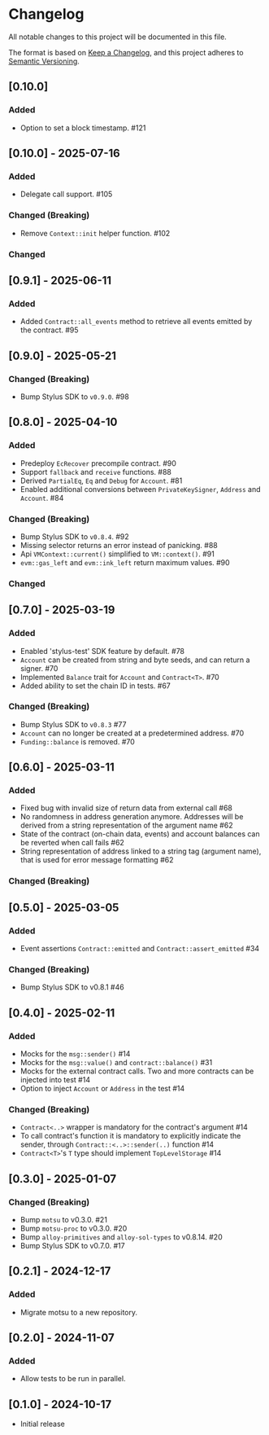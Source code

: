 # Changelog

All notable changes to this project will be documented in this file.

The format is based on [Keep a Changelog], and this project adheres to [Semantic Versioning].

[Keep a Changelog]: https://keepachangelog.com/en/1.1.0/
[Semantic Versioning]: https://semver.org/spec/v2.0.0.html

## [0.10.0]

### Added

- Option to set a block timestamp. #121

## [0.10.0] - 2025-07-16

### Added

- Delegate call support. #105

### Changed (Breaking)

- Remove `Context::init` helper function. #102

### Changed

## [0.9.1] - 2025-06-11

### Added

- Added `Contract::all_events` method to retrieve all events emitted by the contract. #95

## [0.9.0] - 2025-05-21

### Changed (Breaking)

- Bump Stylus SDK to `v0.9.0`. #98

## [0.8.0] - 2025-04-10

### Added

- Predeploy `EcRecover` precompile contract. #90
- Support `fallback` and `receive` functions. #88
- Derived `PartialEq`, `Eq` and `Debug` for `Account`. #81
- Enabled additional conversions between `PrivateKeySigner`, `Address` and `Account`. #84

### Changed (Breaking)

- Bump Stylus SDK to `v0.8.4`. #92
- Missing selector returns an error instead of panicking. #88
- Api `VMContext::current()` simplified to `VM::context()`. #91
- `evm::gas_left` and `evm::ink_left` return maximum values. #90

### Changed

## [0.7.0] - 2025-03-19

### Added

- Enabled 'stylus-test' SDK feature by default. #78
- `Account` can be created from string and byte seeds, and can return a signer. #70
- Implemented `Balance` trait for `Account` and `Contract<T>`. #70
- Added ability to set the chain ID in tests. #67

### Changed (Breaking)

- Bump Stylus SDK to `v0.8.3` #77
- `Account` can no longer be created at a predetermined address. #70
- `Funding::balance` is removed. #70

## [0.6.0] - 2025-03-11

### Added

- Fixed bug with invalid size of return data from external call #68
- No randomness in address generation anymore.
  Addresses will be derived from a string representation of the argument name #62
- State of the contract (on-chain data, events) and account balances can be
  reverted when call fails #62
- String representation of address linked to a string tag (argument name),
  that is used for error message formatting #62

### Changed (Breaking)

## [0.5.0] - 2025-03-05

### Added

- Event assertions `Contract::emitted` and `Contract::assert_emitted` #34

### Changed (Breaking)

- Bump Stylus SDK to v0.8.1 #46

## [0.4.0] - 2025-02-11

### Added

- Mocks for the `msg::sender()` #14
- Mocks for the `msg::value()` and `contract::balance()` #31
- Mocks for the external contract calls.
  Two and more contracts can be injected into test #14
- Option to inject `Account` or `Address` in the test #14

### Changed (Breaking)

- `Contract<..>` wrapper is mandatory for the contract's argument #14
- To call contract's function it is mandatory to explicitly indicate the sender,
  through `Contract::<..>::sender(..)` function #14
- `Contract<T>`'s `T` type should implement `TopLevelStorage` #14

## [0.3.0] - 2025-01-07

### Changed (Breaking)

- Bump `motsu` to v0.3.0. #21
- Bump `motsu-proc` to v0.3.0. #20
- Bump `alloy-primitives` and `alloy-sol-types` to v0.8.14. #20
- Bump Stylus SDK to v0.7.0. #17

## [0.2.1] - 2024-12-17

### Added

- Migrate motsu to a new repository.

## [0.2.0] - 2024-11-07

### Added

- Allow tests to be run in parallel.

## [0.1.0] - 2024-10-17

- Initial release
